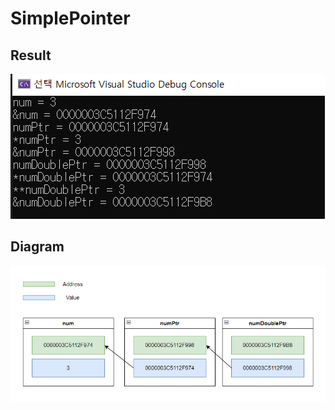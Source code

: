 # SimplePointer

## Result

![result](/docs/result.png?raw=true "result")

## Diagram

![diagram](/docs/diagram.png?raw=true "diagram")